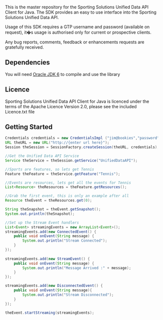This is the master repository for the Sporting Solutions Unified Data API Client for Java.
The SDK provides an easy to use interface into the Sporting Solutions Unified Data API.  

Usage of this SDK requires a GTP username and password (available on request), it�s usage is authorised only for current or prospective clients.

Any bug reports, comments, feedback or enhancements requests are gratefully received.

Dependencies
----------------------
You will need [Oracle JDK 6](http://www.oracle.com/technetwork/java/javasebusiness/downloads/java-archive-downloads-javase6-419409.html) to compile and use the library

Licence
----------------------
Sporting Solutions Unified Data API Client for Java is licenced under the terms of the Apache Licence Version 2.0, please see the included Licence.txt file

Getting Started
----------------------
```java	
Credentials credentials = new CredentialsImpl ("jim@bookies","password" );
URL theURL = new URL("http://{enter url here}");
Session theSession = SessionFactory.createSession(theURL, credentials);

//Get the Unified Data API Service
Service theService = theSession.getService("UnifiedDataAPI");

//Sports are features, so lets get Tennis
Feature theFeature = theService.getFeature("Tennis");

//Events are resources, lets get all the events for Tennis
List<Resource> theResources = theFeature.getResources();

//Grab the first event, this is only an example after all
Resource theEvent = theResources.get(0);

String theSnapshot = theEvent.getSnapshot();
System.out.println(theSnapshot);

//Set up the Stream Event handlers
List<Event> streamingEvents = new ArrayList<Event>();
streamingEvents.add(new ConnectedEvent() {
	public void onEvent(String message) {
		System.out.println("Stream Connected");
	}
});
	   
streamingEvents.add(new StreamEvent() {
	public void onEvent(String message) {
		System.out.println("Message Arrived :" + message);
	}
});

streamingEvents.add(new DisconnectedEvent() {
	public void onEvent(String message){
		System.out.println("Stream Disconnected");
	}
});
		
theEvent.startStreaming(streamingEvents);
```